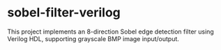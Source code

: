 # sobel-filter-verilog
This project implements an 8-direction Sobel edge detection filter using Verilog HDL, supporting grayscale BMP image input/output.
